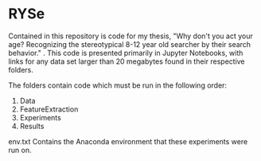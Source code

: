 # RYSe

Contained in this repository is code for my thesis, "Why don't you act your age? 
Recognizing the stereotypical 8-12 year old searcher by their search behavior." .
This code is presented primarily in Jupyter Notebooks, with links for any data set 
larger than 20 megabytes found in their respective folders. 

The folders contain code which must be run in the following order:

1. Data
2. FeatureExtraction
3. Experiments
4. Results

env.txt Contains the Anaconda environment that these experiments were run on.